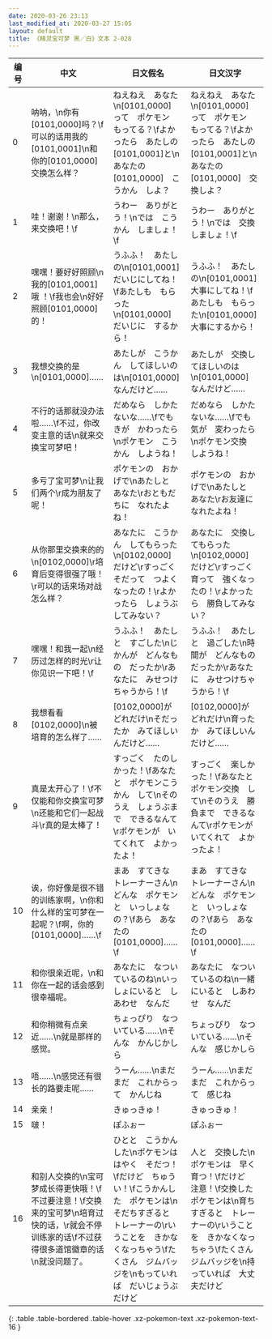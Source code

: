 ```yaml
---
date: 2020-03-26 23:13
last_modified_at: 2020-03-27 15:05
layout: default
title: 《精灵宝可梦 黑／白》文本 2-028
---
```

| 编号 | 中文 | 日文假名 | 日文汉字 |
| ---- | ---- | ---- | --- |
| 0 | 呐呐，\n你有[0101,0000]吗？\f可以的话用我的[0101,0001]\n和你的[0101,0000]交换怎么样？ | ねえねえ　あなた\n[0101,0000]　って　ポケモン　もってる？\fよかったら　あたしの　[0101,0001]と\nあなたの　[0101,0000]　こうかん　しよ？ | ねえねえ　あなた\n[0101,0000]　って　ポケモン　もってる？\fよかったら　あたしの　[0101,0001]と\nあなたの　[0101,0000]　交換しよ？ |
| 1 | 哇！谢谢！\n那么，来交换吧！\f | うわー　ありがとう！\nでは　こうかん　しましょ！\f | うわー　ありがとう！\nでは　交換しましょ！\f |
| 2 | 嘿嘿！要好好照顾\n我的[0101,0001]哦 ！\f我也会\n好好照顾[0101,0000]的！ | うふふ！　あたしの\n[0101,0001]　だいじにしてね！\fあたしも　もらった\n[0101,0000]　だいじに　するから！ | うふふ！　あたしの\n[0101,0001]　大事にしてね！\fあたしも　もらった\n[0101,0000]　大事にするから！ |
| 3 | 我想交换的是\n[0101,0000]…… | あたしが　こうかん　してほしいのは\n[0101,0000]　なんだけど…… | あたしが　交換してほしいのは\n[0101,0000]　なんだけど…… |
| 4 | 不行的话那就没办法啦……\f不过，你改变主意的话\n就来交换宝可梦吧！ | だめなら　しかたないな……\fでも　きが　かわったら\nポケモン　こうかん　しようね！ | だめなら　しかたないな……\fでも　気が　変わったら\nポケモン交換　しようね！ |
| 5 | 多亏了宝可梦\n让我们两个\r成为朋友了呢！ | ポケモンの　おかげで\nあたしと　あなた\rおともだちに　なれたよね！ | ポケモンの　おかげで\nあたしと　あなた\rお友達に　なれたよね！ |
| 6 | 从你那里交换来的的\n[0102,0000]\r培育后变得很强了哦！\r可以的话来场对战怎么样？ | あなたに　こうかん　してもらった\n[0102,0000]　だけど\rすっごく　そだって　つよくなったの！\rよかったら　しょうぶ　してみない？ | あなたに　交換してもらった\n[0102,0000]　だけど\rすっごく　育って　強くなったの！\rよかったら　勝負してみない？ |
| 7 | 嘿嘿！和我一起\n经历过怎样的时光\r让你见识一下吧！\f | うふふ！　あたしと　すごした\nじかんが　どんなもの　だったか\rあなたに　みせつけちゃうから！\f | うふふ！　あたしと　過ごした\n時間が　どんなもの　だったか\rあなたに　みせつけちゃうから！\f |
| 8 | 我想看看[0102,0000]\n被培育的怎么样了…… | [0102,0000]が　どれだけ\nそだったか　みてほしいんだけど…… | [0102,0000]が　どれだけ\n育ったか　みてほしいんだけど…… |
| 9 | 真是太开心了！\f不仅能和你交换宝可梦\n还能和它们一起战斗\r真的是太棒了！ | すっごく　たのしかった！\fあなたと　ポケモンこうかん　して\nそのうえ　しょうぶまで　できるなんて\rポケモンが　いてくれて　よかったよ！ | すっごく　楽しかった！\fあなたと　ポケモン交換　して\nそのうえ　勝負まで　できるなんて\rポケモンが　いてくれて　よかったよ！ |
| 10 | 诶，你好像是很不错的训练家啊，\n你和什么样的宝可梦在一起呢？\f啊，你的[0101,0000]……\f | まあ　すてきな　トレーナーさん\nどんな　ポケモンと　いっしょなの？\fあら　あなたの　[0101,0000]……\f | まあ　すてきな　トレーナーさん\nどんな　ポケモンと　いっしょなの？\fあら　あなたの　[0101,0000]……\f |
| 11 | 和你很亲近呢，\n和你在一起的话会感到很幸福呢。 | あなたに　なついているのね\nいっしょにいると　しあわせ　なんだ | あなたに　なついているのね\n一緒にいると　しあわせ　なんだ |
| 12 | 和你稍微有点亲近……\n就是那样的感觉。 | ちょっぴり　なついている……\nそんな　かんじかしら | ちょっぴり　なついている……\nそんな　感じかしら |
| 13 | 唔……\n感觉还有很长的路要走呢…… | うーん……\nまだまだ　これからって　かんじね | うーん……\nまだまだ　これからって　感じね |
| 14 | 亲亲！ | きゅっきゅ！ | きゅっきゅ！ |
| 15 | 啵！ | ぽふぉー | ぽふぉー |
| 16 | 和别人交换的\n宝可梦成长得更快哦！\f不过要注意！\f交换来的宝可梦\n培育过快的话，\r就会不停训练家的话\f不过获得很多道馆徽章的话\n就没问题了。 | ひとと　こうかんした\nポケモンは　はやく　そだつ！\fだけど　ちゅうい！\fこうかんした　ポケモンは\nそだちすぎると　トレーナーの\rいうことを　きかなくなっちゃう\fたくさん　ジムバッジを\nもっていれば　だいじょうぶ　だけど | 人と　交換した\nポケモンは　早く　育つ！\fだけど　注意！\f交換した　ポケモンは\n育ちすぎると　トレーナーの\rいうことを　きかなくなっちゃう\fたくさん　ジムバッジを\n持っていれば　大丈夫だけど |
{: .table .table-bordered .table-hover .xz-pokemon-text .xz-pokemon-text-16 }